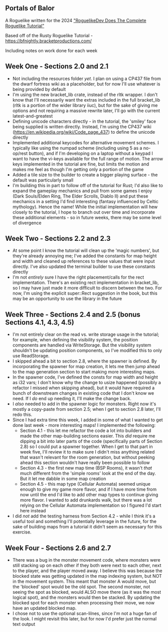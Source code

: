 Portals of Balor
----
A Roguelike written for the 2024 ["RoguelikeDev Does The Complete Roguelike Tutorial"](https://www.reddit.com/r/roguelikedev/comments/1dt8bqm/roguelikedev_does_the_complete_roguelike_tutorial/)

Based off of the Rusty Roguelike Tutorial - https://bfnightly.bracketproductions.com/

Including notes on work done for each week

Week One - Sections 2.0 and 2.1
-----
* Not including the resources folder _yet_. I plan on using a CP437 file from the dwarf fortress wiki as a placeholder, but for now I'll use whatever is being provided by default
* I'm using the new bracket_lib crate, instead of the rltk wrapper. I don't know that I'll necessarily want the extras included in the full bracket_lib (rltk is a portion of the wider library iiuc), but for the sake of giving me options and not requiring a massive rewrite later, I'll go with the current latest-and-greatest
* Defining unicode characters directly - in the tutorial, the 'smiley' face being supplied is written directly. Instead, I'm using the CP437 wiki (https://en.wikipedia.org/wiki/Code_page_437) to define the unicode directly
* Implemented additional keycodes for alternative movement schemes. I typically like using the numpad scheme (including using 5 as a no-op/rest button), and if I'm developing on a laptop without a keypad I want to have the vi-keys available for the full range of motion. The arrow keys implemented in the tutorial are fine, but limits the motion and makes me feel as though I'm getting only a portion of the game
* Added a tile size to the builder to create a bigger playing surface - the default was particularly small
* I'm building this in part to follow off of the tutorial for Rust; I'd also like to expand the gameplay mechanics and pull from some games I enjoy (Dark Souls/Elden Ring, The Elder Scrolls, Diablo II) and put these mechanics in a setting I'd find interesting (fantasy influenced by Celtic mythology). Hence the name! While the initial implementation will hew closely to the tutorial, I hope to branch out over time and incorporate these additional elements - so in future weeks, there may be some level of divergence

Week Two - Sections 2.2 and 2.3
----
* At some point I know the tutorial will clean up the 'magic numbers', but they're already annoying me; I've added the constants for map height and width and cleaned up references to these values that were input directly. I've also updated the terminal builder to use these constants directly
* I'm not _entirely_ sure I have the right placement/calls for the rect implementation. There's an existing rect implementation in bracket_lib, so I may have just made it more difficult to discern between the two. For now, I'm using the explicit super::Rect suggestion in the book, but this may be an opportunity to use the library in the future

Week Three - Sections 2.4 and 2.5 (bonus Sections 4.1, 4.3, 4.5)
----
* I'm not entirely clear on the read vs. write storage usage in the tutorial; for example, when defining the visibility system, the position components are handled via WriteStorage. But the visibility system shouldn't be updating position components, so I've modified this to only use ReadStorage.
* I skipped ahead a bit to section 2.8, where the spawner is defined. By incorporating the spawner for map creation, it lets me then jump ahead to the map generation section to start making more interesting maps.
* In the spawner code, I've defined the consts for map width and height as i32 vars; I don't know why the change to usize happened (possibly a refactor I missed when skipping ahead), but it would have required a bunch of downstream changes in existing code that I don't know we need. If I _do_ end up needing it, I'll make the change back.
* I _also_ needed to add in the spawner logic for monsters. Right now it's mostly a copy-paste from section 2.5; when I get to section 2.8 later, I'll redo this.
* Since I had extra time this week, I added in some of what I wanted to get done last week - more interesting maps! I implemented the following:
    * Section 4.1 - this let me refactor the code a lot into builders and made the other map-building sections easier. This _did_ require me dipping a bit into later parts of the code (specifically parts of Section 2.8) so I could put a spawner together. When I get to that part in week five, I'll review it to make sure I didn't miss anything related that wasn't relevant for the room generation, but without peeking ahead this section wouldn't have really been possible to follow
    * Section 4.3 - the first new map time (BSP Rooms), it wasn't _that_ much different from the 'simple rooms' look at the end of the day. But it let me dabble in some map creation
    * Section 4.5 - this map type (Cellular Automata) seemed unique enough to give my game more flavor, and if I have more time from now until the end I'd like to add other map types to continue giving more flavor. I wanted to add drunkards walk, but there was a lot relying on the Cellular Automata implementation so I figured I'd start here instead
* I did _not_ add the testing harness from Section 4.2 - while I think it's a useful tool and something I'll potentially leverage in the future, for the sake of building maps from a tutorial it didn't seem as necessary for this exercise.

Week Four - Sections 2.6 and 2.7
----
* There was a bug in the monster movement code, where monsters were still stacking up on each other if they both were next to each other, next to the player, and the player moved away. I believe this was because the blocked state was getting updated in the map indexing system, but NOT in the movement system. This meant that monster A would move, but the 'blocked' spot would be the old spot. The second monster, not seeing the spot as blocked, would ALSO move there (as it was the most logical spot), and the monsters would then be stacked. By updating the blocked spot for each monster when processing their move, we now have an updated blocked map.
* I chose not to use the optional scan-lilnes, since I'm not a huge fan of the look. I might revisit this later, but for now I'd prefer just the normal text output